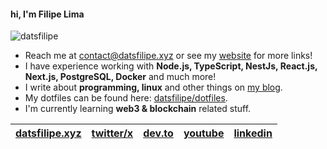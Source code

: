 #### hi, I'm Filipe Lima
![datsfilipe](https://komarev.com/ghpvc/?username=datsfilipe&color=22272e)

- Reach me at <a href="mailto:contact@datsfilipe.xyz" target="_blank">contact@datsfilipe.xyz</a> or see my <a href="https://datsfilipe.xyz" target="_blank">website</a> for more links!
- I have experience working with **Node.js, TypeScript, NestJs, React.js, Next.js, PostgreSQL, Docker** and much more!
- I write about **programming, linux** and other things on <a href="https://datsfilipe.xyz/blog" target="_blank">my blog</a>.
- My dotfiles can be found here: <a href="https://github.com/datsfilipe/dotfiles">datsfilipe/dotfiles</a>.
- I'm currently learning **web3 & blockchain** related stuff.

| <a href="https://datsfilipe.xyz" target="_blank">datsfilipe.xyz</a> | <a href="https://twitter.com/datsfilipe1" target="_blank">twitter/x</a> | <a href="https://dev.to/datsfilipe" target="_blank">dev.to</a> | <a href="https://youtube.com/@datsfilipe" target="_blank">youtube</a> | <a href="https://linkedin.com/in/datsfilipe" target="_blank">linkedin</a> |
| - | - | - | - | - |
